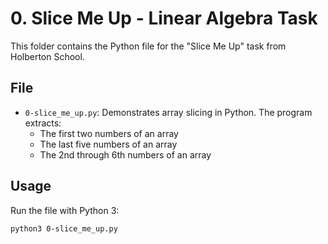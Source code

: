 # 0. Slice Me Up - Linear Algebra Task

This folder contains the Python file for the "Slice Me Up" task from Holberton School.

## File

- `0-slice_me_up.py`:
  Demonstrates array slicing in Python. The program extracts:
  - The first two numbers of an array
  - The last five numbers of an array
  - The 2nd through 6th numbers of an array

## Usage

Run the file with Python 3:

```bash
python3 0-slice_me_up.py
